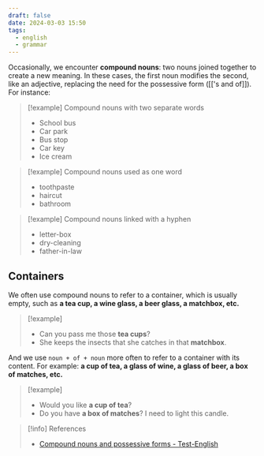 ```yaml
---
draft: false
date: 2024-03-03 15:50
tags:
  - english
  - grammar
---
```


Occasionally, we encounter **compound nouns**: two nouns joined together to create a new meaning. In these cases, the first noun modifies the second, like an adjective, replacing the need for the possessive form ([['s and of]]). For instance:

> [!example] Compound nouns with two separate words
> - School bus
> - Car park
> - Bus stop
> - Car key
> - Ice cream

> [!example] Compound nouns used as one word
> - toothpaste
> - haircut
> - bathroom

>[!example] Compound nouns linked with a hyphen
>- letter-box
>- dry-cleaning
>- father-in-law

## Containers

We often use compound nouns to refer to a container, which is usually empty, such as **a tea cup, a wine glass, a beer glass, a matchbox, etc.**

>[!example]
> - Can you pass me those **tea cups**? 
> - She keeps the insects that she catches in that **matchbox**. 

And we use `noun + of + noun` more often to refer to a container with its content. For example: **a cup of tea, a glass of wine, a glass of beer, a box of matches, etc.**

>[!example]
>- Would you like **a cup of tea**? 
>- Do you have **a box of matches**? I need to light this candle.


> [!info] References
> - [Compound nouns and possessive forms - Test-English](https://test-english.com/grammar-points/b2/compound-nouns-possessive-forms/)
